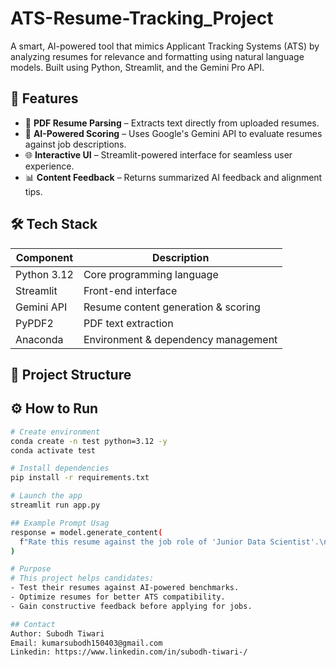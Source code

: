 # ATS-Resume-Tracking_Project

A smart, AI-powered tool that mimics Applicant Tracking Systems (ATS) by analyzing resumes for relevance and formatting using natural language models. Built using Python, Streamlit, and the Gemini Pro API.

## 🚀 Features

- 📄 **PDF Resume Parsing** – Extracts text directly from uploaded resumes.
- 🧠 **AI-Powered Scoring** – Uses Google's Gemini API to evaluate resumes against job descriptions.
- 🌐 **Interactive UI** – Streamlit-powered interface for seamless user experience.
- 📊 **Content Feedback** – Returns summarized AI feedback and alignment tips.

## 🛠️ Tech Stack

| Component       | Description                         |
|----------------|-------------------------------------|
| Python 3.12     | Core programming language           |
| Streamlit       | Front-end interface                 |
| Gemini API      | Resume content generation & scoring |
| PyPDF2          | PDF text extraction                 |
| Anaconda        | Environment & dependency management |

## 📁 Project Structure
## ⚙️ How to Run
```bash
# Create environment
conda create -n test python=3.12 -y
conda activate test

# Install dependencies
pip install -r requirements.txt

# Launch the app
streamlit run app.py

## Example Prompt Usag
response = model.generate_content(
  f"Rate this resume against the job role of 'Junior Data Scientist'.\n\nResume:\n{text}"
)

# Purpose
# This project helps candidates:
- Test their resumes against AI-powered benchmarks.
- Optimize resumes for better ATS compatibility.
- Gain constructive feedback before applying for jobs.

## Contact
Author: Subodh Tiwari
Email: kumarsubodh150403@gmail.com
Linkedin: https://www.linkedin.com/in/subodh-tiwari-/









